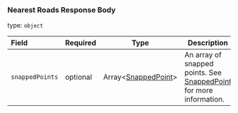 <!--- This is a generated file, do not edit! -->
<!--- [START maps_http_schema_nearestroadsresponse] -->
<h3 class="schema-object" id="NearestRoadsResponse">Nearest Roads Response Body</h3>

type: `object`

| Field           | Required | Type                                                      | Description                                                                                        |
| :-------------- | -------- | --------------------------------------------------------- | -------------------------------------------------------------------------------------------------- |
| `snappedPoints` | optional | Array&lt;[SnappedPoint](#SnappedPoint "SnappedPoint")&gt; | An array of snapped points. See [SnappedPoint](#SnappedPoint "SnappedPoint") for more information. |

<!--- [END maps_http_schema_nearestroadsresponse] -->